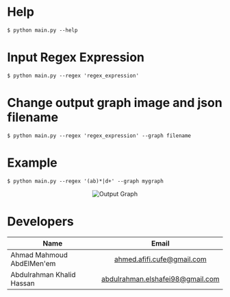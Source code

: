 # Help
```
$ python main.py --help
```

# Input Regex Expression
```
$ python main.py --regex 'regex_expression'
```

# Change output graph image and json filename
```
$ python main.py --regex 'regex_expression' --graph filename
```
# Example
```$ python main.py --regex '(ab)*|d+' --graph mygraph```


<p align="center">
  <img src="graphs/graph.png" alt="Output Graph"/>
</p>

# Developers 
<center>
  
| Name                                |              Email               |
| ----------------------------------- | :------------------------------: |
| Ahmad Mahmoud AbdElMen'em           | ahmed.afifi.cufe@gmail.com       |
| Abdulrahman Khalid Hassan           | abdulrahman.elshafei98@gmail.com |

</center>
